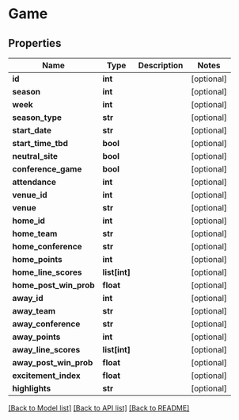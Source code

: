 # Game

## Properties
Name | Type | Description | Notes
------------ | ------------- | ------------- | -------------
**id** | **int** |  | [optional] 
**season** | **int** |  | [optional] 
**week** | **int** |  | [optional] 
**season_type** | **str** |  | [optional] 
**start_date** | **str** |  | [optional] 
**start_time_tbd** | **bool** |  | [optional] 
**neutral_site** | **bool** |  | [optional] 
**conference_game** | **bool** |  | [optional] 
**attendance** | **int** |  | [optional] 
**venue_id** | **int** |  | [optional] 
**venue** | **str** |  | [optional] 
**home_id** | **int** |  | [optional] 
**home_team** | **str** |  | [optional] 
**home_conference** | **str** |  | [optional] 
**home_points** | **int** |  | [optional] 
**home_line_scores** | **list[int]** |  | [optional] 
**home_post_win_prob** | **float** |  | [optional] 
**away_id** | **int** |  | [optional] 
**away_team** | **str** |  | [optional] 
**away_conference** | **str** |  | [optional] 
**away_points** | **int** |  | [optional] 
**away_line_scores** | **list[int]** |  | [optional] 
**away_post_win_prob** | **float** |  | [optional] 
**excitement_index** | **float** |  | [optional] 
**highlights** | **str** |  | [optional] 

[[Back to Model list]](../README.md#documentation-for-models) [[Back to API list]](../README.md#documentation-for-api-endpoints) [[Back to README]](../README.md)


